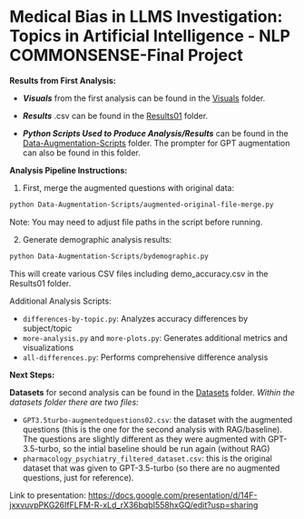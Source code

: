 # Medical Bias in LLMS Investigation: Topics in Artificial Intelligence - NLP COMMONSENSE-Final Project

**Results from First Analysis:**

- _**Visuals**_ from the first analysis can be found in the [Visuals](./Visuals) folder. 

- _**Results**_ .csv can be found in the [Results01](./Results01) folder.

- _**Python Scripts Used to Produce Analysis/Results**_ can be found in the [Data-Augmentation-Scripts](./Data-Augmentation-Scripts) folder. The prompter for GPT augmentation can also be found in this folder. 

**Analysis Pipeline Instructions:**

1. First, merge the augmented questions with original data:
```bash
python Data-Augmentation-Scripts/augmented-original-file-merge.py
```
Note: You may need to adjust file paths in the script before running.

2. Generate demographic analysis results:
```bash
python Data-Augmentation-Scripts/bydemographic.py
```
This will create various CSV files including demo_accuracy.csv in the Results01 folder.

Additional Analysis Scripts:
- `differences-by-topic.py`: Analyzes accuracy differences by subject/topic
- `more-analysis.py` and `more-plots.py`: Generates additional metrics and visualizations
- `all-differences.py`: Performs comprehensive difference analysis

**Next Steps:**

**Datasets** for second analysis can be found in the [Datasets](./Datasets) folder. 
_Within the datasets folder there are two files:_
  - `GPT3.5turbo-augmentedquestions02.csv`: the dataset with the augmented questions (this is the one for the second analysis with RAG/baseline). The questions are slightly different as they were augmented with GPT-3.5-turbo, so the intial baseline should be run again (without RAG)
  - `pharmacology_psychiatry_filtered_dataset.csv`: this is the original dataset that was given to GPT-3.5-turbo (so there are no augmented questions, just for reference).


Link to presentation: https://docs.google.com/presentation/d/14F-jxxvuvpPKG26IfFLFM-R-xLd_rX36bqbI558hxGQ/edit?usp=sharing 

